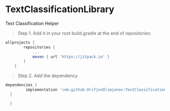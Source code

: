 # TextClassificationLibrary
Text Classification Helper

> Step 1. Add it in your root build.gradle at the end of repositories:
```gradle
allprojects {
		repositories {
			...
			maven { url 'https://jitpack.io' }
		}
	}
  ```
  
 > Step 2. Add the dependency
  ```gradle
  dependencies {
	       implementation 'com.github.OrifjonOlimjonov:TextClassificationLibrary:1.0.0'
   	}

	}
   ``` 
